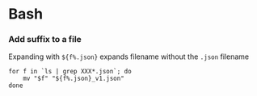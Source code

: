 Bash
====


### Add suffix to a file
Expanding with `${f%.json}` expands filename without the `.json` filename
```
for f in `ls | grep XXX*.json`; do
    mv "$f" "${f%.json}_v1.json"
done
```

